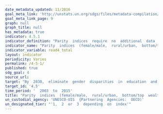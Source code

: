 ```yaml
---
date_metadata_updated: 11/2016
goal_meta_link: 'http://unstats.un.org/sdgs/files/metadata-compilation/Metadata-Goal-4.pdf'
goal_meta_link_page: 9
graph: null
graph_title: null
has_metadata: true
indicator: 4.5.1
indicator_definition: "Parity  indices  require  no  additional  data  than  the  specific  disaggregations  of  interest.  They  are  simply  the  ratio  of  the  indicator  value  for  one  group  to  that  of  the  other.  Typically,  the  likely  more  disadvantaged  group  is  the  numerator.  A  value  of  exactly  1  indicates  parity  between  the  two  groups."
indicator_name: "Parity  indices  (female/male,  rural/urban,  bottom/top  wealth  quintile  and  others  such  as  disability  status,  indigenous  peoples  and  conflict-affected,  as  data  become  available)  for  all  education  indicators  on  this  list  that  can  be  disaggregated"
indicator_variable: read4_total
layout: indicator
periodicity: Varies
permalink: /4-5-1/
published: true
sdg_goal: 4
source_url: 
target: "By  2030,  eliminate  gender  disparities  in  education  and  ensure  equal  access  to  all  levels  of  education  and  vocational  training  for  the  vulnerable,  including  persons  with  disabilities,  indigenous  peoples  and  children  in  vulnerable  situations."
target_id: '4.5'
time_period: '  2003  to  2015'
title: "Parity  indices  (female/male,  rural/urban,  bottom/top  wealth  quintile  and  others  such  as  disability  status,  indigenous  peoples  and  conflict-affected,  as  data  become  available)  for  all  education  indicators  on  this  list  that  can  be  disaggregated"
un_custodial_agency: 'UNESCO-UIS  {Partnering  Agencies:  OECD)'
un_designated_tier: "'1,  2  or  3  depending  on  index'"
---
```

